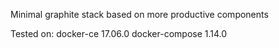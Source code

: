 Minimal graphite stack based on more productive components

Tested on:
  docker-ce 17.06.0
  docker-compose 1.14.0
